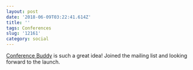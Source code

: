 ```yaml
---
layout: post
date: '2018-06-09T03:22:41.614Z'
title: ''
tags: Conferences
slug: '12161'
category: social
---
```

[Conference Buddy](http://www.conferencebuddy.io/) is such a great idea! Joined the mailing list and looking forward to the launch.
